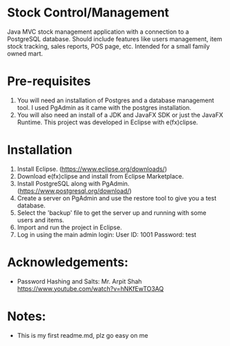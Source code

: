 # Stock Control/Management
  Java MVC stock management application with a connection to a PostgreSQL database. Should include features like users management, item stock tracking, sales reports, POS page, etc. Intended for a small family owned mart.
  
# Pre-requisites
  1. You will need an installation of Postgres and a database management tool. I used PgAdmin as it came with the postgres installation.
  2. You will also need an install of a JDK and JavaFX SDK or just the JavaFX Runtime. This project was developed in Eclipse with e(fx)clipse.

# Installation
  1. Install Eclipse. (https://www.eclipse.org/downloads/)
  2. Download e(fx)clipse and install from Eclipse Marketplace.
  3. Install PostgreSQL along with PgAdmin. (https://www.postgresql.org/download/)
  4. Create a server on PgAdmin and use the restore tool to give you a test database.
  5. Select the 'backup' file to get the server up and running with some users and items.
  6. Import and run the project in Eclipse.
  7. Log in using the main admin login: User ID: 1001 Password: test
 
# Acknowledgements:
  - Password Hashing and Salts: Mr. Arpit Shah https://www.youtube.com/watch?v=hNKfEwTO3AQ
  
# Notes:
  - This is my first readme.md, plz go easy on me
